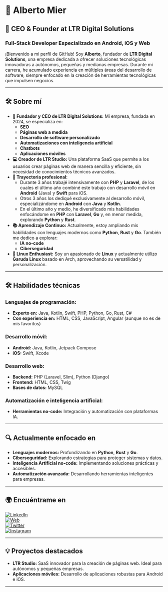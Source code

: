 # 👋 **Alberto Mier**

## 🚀 CEO & Founder at LTR Digital Solutions

### **Full-Stack Developer Especializado en Android, iOS y Web**

¡Bienvenido a mi perfil de GitHub! Soy **Alberto**, fundador de **LTR Digital Solutions**, una empresa dedicada a ofrecer soluciones tecnológicas innovadoras a autónomos, pequeñas y medianas empresas. Durante mi carrera, he acumulado experiencia en múltiples áreas del desarrollo de software, siempre enfocado en la creación de herramientas tecnológicas que impulsen negocios.

---

## 🛠️ **Sobre mí**

- **📌 Fundador y CEO de LTR Digital Solutions:** Mi empresa, fundada en 2024, se especializa en:
  - **SEO**
  - **Páginas web a medida**
  - **Desarrollo de software personalizado**
  - **Automatizaciones con inteligencia artificial**
  - **Chatbots**
  - **Aplicaciones móviles**
- **💻 Creador de LTR Studio:** Una plataforma SaaS que permite a los usuarios crear páginas web de manera sencilla y eficiente, sin necesidad de conocimientos técnicos avanzados.
- **🎯 Trayectoria profesional:** 
  - Durante 3 años trabajé intensivamente con **PHP** y **Laravel**, de los cuales el último año combiné este trabajo con desarrollo móvil en **Android** (Java) y **Swift** para iOS.
  - Otros 3 años los dediqué exclusivamente al desarrollo móvil, especializándome en **Android** con **Java** y **Kotlin**.
  - En el último año y medio, he diversificado mis habilidades enfocándome en **PHP** con **Laravel**, **Go** y, en menor medida, explorando **Python** y **Rust**.
- **📚 Aprendizaje Continuo:** Actualmente, estoy ampliando mis habilidades con lenguajes modernos como **Python**, **Rust** y **Go**. También me dedico a explorar:
  - **IA no-code**
  - **Ciberseguridad**
- **🐧 Linux Enthusiast:** Soy un apasionado de **Linux** y actualmente utilizo **Garuda Linux** basado en Arch, aprovechando su versatilidad y personalización.

---

## 🛠️ **Habilidades técnicas**

### Lenguajes de programación:
- **Experto en:** Java, Kotlin, Swift, PHP, Python, Go, Rust, C#
- **Con experiencia en:** HTML, CSS, JavaScript, Angular (aunque no es de mis favoritos)

### Desarrollo móvil:
- **Android:** Java, Kotlin, Jetpack Compose
- **iOS:** Swift, Xcode

### Desarrollo web:
- **Backend:** PHP (Laravel, Slim), Python (Django)
- **Frontend:** HTML, CSS, Twig
- **Bases de datos:** MySQL

### Automatización e inteligencia artificial:
- **Herramientas no-code:** Integración y automatización con plataformas IA.

---

## 🔍 **Actualmente enfocado en**

- **Lenguajes modernos:** Profundizando en **Python**, **Rust** y **Go**.
- **Ciberseguridad:** Explorando estrategias para proteger sistemas y datos.
- **Inteligencia Artificial no-code:** Implementando soluciones prácticas y accesibles.
- **Automatización avanzada:** Desarrollando herramientas inteligentes para empresas.

---

## 🌍 **Encuéntrame en**

[![LinkedIn](https://img.shields.io/badge/LinkedIn-Alberto_Mier_Fernandez-0077B5?style=for-the-badge&logo=linkedin&logoColor=white&labelColor=101010)](https://www.linkedin.com/in/Alberto-Mier-Fernandez)  
[![Web](https://img.shields.io/badge/Web-albertomier.com-14a1f0?style=for-the-badge&logo=dev.to&logoColor=white&labelColor=101010)](https://www.albertomier.com)  
[![Twitter](https://img.shields.io/badge/Twitter-@alberto_mier-1DA1F2?style=for-the-badge&logo=twitter&logoColor=white&labelColor=101010)](https://x.com/alberto_mier)  
[![Instagram](https://img.shields.io/badge/Instagram-a.mier48-E4405F?style=for-the-badge&logo=instagram&logoColor=white&labelColor=101010)](https://www.instagram.com/a.mier48)

---

## 💡 **Proyectos destacados**
- **LTR Studio:** SaaS innovador para la creación de páginas web. Ideal para autónomos y pequeñas empresas.
- **Aplicaciones móviles:** Desarrollo de aplicaciones robustas para Android e iOS.

---
